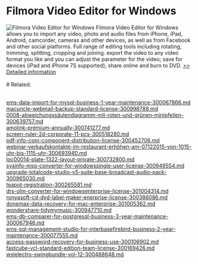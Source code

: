 # Filmora Video Editor for Windows
![Filmora Video Editor for Windows](https://mycommerce.akamaized.net/api/pimages/P300948042/BIG/300948042.PNG)
Filmora Video Editor for Windows allows you to import any video, photo and audio files from iPhone, iPad, Android, camcorder, cameras and other devices, as well as from Facebook and other social platforms. Full range of editing tools including rotating, trimming, splitting, cropping and joining. export the video to any video format you like and you can adjust the parameter for the video; save for devices (iPad and iPhone 7S supported); share online and burn to DVD.
[>> Detailed information](https://secure.shareit.com/shareit/product.html?productid=300948042&affiliateid=200057808)<br/><br/># Related:

<br />[ems-data-import-for-mysql-business-1-year-maintenance-300067866.md](https://github.com/downloadplanet/downloadplanet/blob/main/ems-data-import-for-mysql-business-1-year-maintenance-300067866.md)<br />[macuncle-webmail-backup-standard-license-300998788.md](https://github.com/downloadplanet/downloadplanet/blob/main/macuncle-webmail-backup-standard-license-300998788.md)<br />[0008-abweichungssäulendiagramm-mit-roten-und-grünen-minipfeilen-300639757.md](https://github.com/downloadplanet/downloadplanet/blob/main/0008-abweichungssäulendiagramm-mit-roten-und-grünen-minipfeilen-300639757.md)<br />[amolink-premium-annually-300741277.md](https://github.com/downloadplanet/downloadplanet/blob/main/amolink-premium-annually-300741277.md)<br />[screen-ruler-2d-corporate-11-pcs-300518280.md](https://github.com/downloadplanet/downloadplanet/blob/main/screen-ruler-2d-corporate-11-pcs-300518280.md)<br />[pdf-info-com-component-distribution-license-300452706.md](https://github.com/downloadplanet/downloadplanet/blob/main/pdf-info-com-component-distribution-license-300452706.md)<br />[webinar-verkaufskontakte-im-restaurant-erhöhen-am-07122015-von-1015-uhr-bis-1115-uhr-300693940.md](https://github.com/downloadplanet/downloadplanet/blob/main/webinar-verkaufskontakte-im-restaurant-erhöhen-am-07122015-von-1015-uhr-bis-1115-uhr-300693940.md)<br />[loc00014-plate-1322-layout-private-300732800.md](https://github.com/downloadplanet/downloadplanet/blob/main/loc00014-plate-1322-layout-private-300732800.md)<br />[sysinfo-msg-converter-for-windowssingle-user-license-300949554.md](https://github.com/downloadplanet/downloadplanet/blob/main/sysinfo-msg-converter-for-windowssingle-user-license-300949554.md)<br />[upgrade-totalcode-studio-v5-suite-base-broadcast-audio-pack-300965030.md](https://github.com/downloadplanet/downloadplanet/blob/main/upgrade-totalcode-studio-v5-suite-base-broadcast-audio-pack-300965030.md)<br />[teapot-registration-300265581.md](https://github.com/downloadplanet/downloadplanet/blob/main/teapot-registration-300265581.md)<br />[drs-olm-converter-for-windowsenterprise-license-301004314.md](https://github.com/downloadplanet/downloadplanet/blob/main/drs-olm-converter-for-windowsenterprise-license-301004314.md)<br />[ronyasoft-cd-dvd-label-maker-enerprise-license-300386086.md](https://github.com/downloadplanet/downloadplanet/blob/main/ronyasoft-cd-dvd-label-maker-enerprise-license-300386086.md)<br />[donemax-data-recovery-for-mac-enterprise-301005362.md](https://github.com/downloadplanet/downloadplanet/blob/main/donemax-data-recovery-for-mac-enterprise-301005362.md)<br />[wondershare-tidymymusic-300947710.md](https://github.com/downloadplanet/downloadplanet/blob/main/wondershare-tidymymusic-300947710.md)<br />[ems-db-comparer-for-postgresql-business-3-year-maintenance-300067946.md](https://github.com/downloadplanet/downloadplanet/blob/main/ems-db-comparer-for-postgresql-business-3-year-maintenance-300067946.md)<br />[ems-sql-management-studio-for-interbasefirebird-business-2-year-maintenance-300077555.md](https://github.com/downloadplanet/downloadplanet/blob/main/ems-sql-management-studio-for-interbasefirebird-business-2-year-maintenance-300077555.md)<br />[access-password-recovery-for-business-use-300106902.md](https://github.com/downloadplanet/downloadplanet/blob/main/access-password-recovery-for-business-use-300106902.md)<br />[fastcube-vcl-standard-edition-team-license-300169426.md](https://github.com/downloadplanet/downloadplanet/blob/main/fastcube-vcl-standard-edition-team-license-300169426.md)<br />[wslelectro-swingbundle-vol-12-300488648.md](https://github.com/downloadplanet/downloadplanet/blob/main/wslelectro-swingbundle-vol-12-300488648.md)